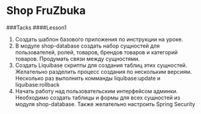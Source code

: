 # Shop FruZbuka
###Tacks
####Lesson1
1. Создать шаблон базового приложения по инструкции на уроке.
2. В модуле shop-database создать набор сущностей для пользователей, ролей, товаров, брендов товаров и категорий товаров. Продумать связи между сущностями.
3. Создать Liquibase скрипты для создания таблиц этих сущностей. Желательно разделить процесс создания по нескольким версиям. Несколько раз выполнить комманды liquibase:update и liquibase:rollback
4. Начать работу над пользовательским интерфейсом админки. Необходимо создать таблицы и формы для всех сущностей из модуля shop-database. Также желательно настроить Spring Security